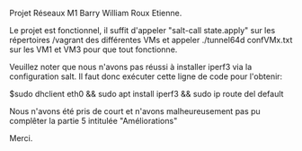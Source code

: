 Projet Réseaux M1
Barry William Roux Etienne.

Le projet est fonctionnel, il suffit d'appeler "salt-call state.apply" sur
les répertoires /vagrant des différentes VMs et appeler ./tunnel64d confVMx.txt sur les VM1 et VM3 pour que tout fonctionne.

Veuillez noter que nous n'avons pas réussi à installer iperf3 via la configuration salt. Il faut donc exécuter cette ligne de code pour l'obtenir:

$sudo dhclient eth0 && sudo apt install iperf3 && sudo ip route del default

Nous n'avons été pris de court et n'avons malheureusement pas pu complêter la partie 5 intitulée "Améliorations"

Merci.
